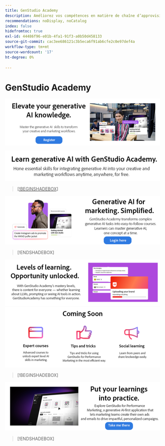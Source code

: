```yaml
---
title: GenStudio Academy
description: Améliorez vos compétences en matière de chaîne d’approvisionnement de contenu avec Adobe GenStudio Academy
recommendations: noDisplay, noCatalog
index: false
hidefromtoc: true
exl-id: 44486f96-e01b-4fa1-91f3-a0b50d458133
source-git-commit: cac3ee686121c3b5eca6f91ab6cfe2c0e97def4a
workflow-type: tm+mt
source-wordcount: '17'
ht-degree: 0%

---
```


# GenStudio Academy

<a href="https://learningmanager.adobe.com/accountiplogin?ipId=16970&accesskey=c4988oojirhb5"><img src="../assets/elevate-your-generative-ai.png">

<img src="../assets/learn-generative-ai-with-genstudio.png">

>[!BEGINSHADEBOX]

<a href="https://genstudioacademy.adobelearningmanager.com/"><img src="../assets/generative-ai-for-marketing-simplified.png"></a>

>[!ENDSHADEBOX]

<img src="../assets/levels-of-learning.png">

<img src="../assets/coming-soon.png">


>[!BEGINSHADEBOX]

<a href="https://business.adobe.com/fr/products/genstudio-for-performance-marketing.html"><img src="../assets/put-your-learnings-into-practice.png"></a>

>[!ENDSHADEBOX]
